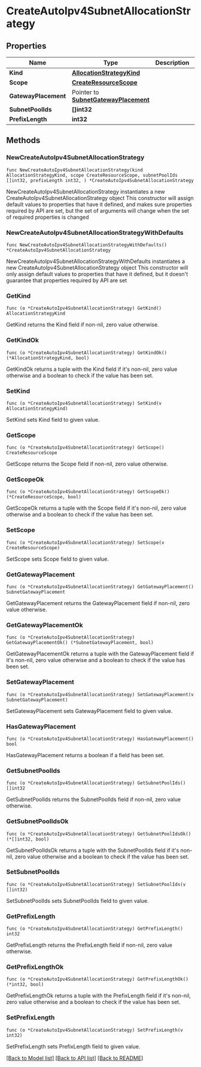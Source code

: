 # CreateAutoIpv4SubnetAllocationStrategy

## Properties

Name | Type | Description | Notes
------------ | ------------- | ------------- | -------------
**Kind** | [**AllocationStrategyKind**](AllocationStrategyKind.md) |  | 
**Scope** | [**CreateResourceScope**](CreateResourceScope.md) |  | 
**GatewayPlacement** | Pointer to [**SubnetGatewayPlacement**](SubnetGatewayPlacement.md) |  | [optional] [default to SUBNETGATEWAYPLACEMENT_DEFAULT]
**SubnetPoolIds** | **[]int32** |  | 
**PrefixLength** | **int32** |  | 

## Methods

### NewCreateAutoIpv4SubnetAllocationStrategy

`func NewCreateAutoIpv4SubnetAllocationStrategy(kind AllocationStrategyKind, scope CreateResourceScope, subnetPoolIds []int32, prefixLength int32, ) *CreateAutoIpv4SubnetAllocationStrategy`

NewCreateAutoIpv4SubnetAllocationStrategy instantiates a new CreateAutoIpv4SubnetAllocationStrategy object
This constructor will assign default values to properties that have it defined,
and makes sure properties required by API are set, but the set of arguments
will change when the set of required properties is changed

### NewCreateAutoIpv4SubnetAllocationStrategyWithDefaults

`func NewCreateAutoIpv4SubnetAllocationStrategyWithDefaults() *CreateAutoIpv4SubnetAllocationStrategy`

NewCreateAutoIpv4SubnetAllocationStrategyWithDefaults instantiates a new CreateAutoIpv4SubnetAllocationStrategy object
This constructor will only assign default values to properties that have it defined,
but it doesn't guarantee that properties required by API are set

### GetKind

`func (o *CreateAutoIpv4SubnetAllocationStrategy) GetKind() AllocationStrategyKind`

GetKind returns the Kind field if non-nil, zero value otherwise.

### GetKindOk

`func (o *CreateAutoIpv4SubnetAllocationStrategy) GetKindOk() (*AllocationStrategyKind, bool)`

GetKindOk returns a tuple with the Kind field if it's non-nil, zero value otherwise
and a boolean to check if the value has been set.

### SetKind

`func (o *CreateAutoIpv4SubnetAllocationStrategy) SetKind(v AllocationStrategyKind)`

SetKind sets Kind field to given value.


### GetScope

`func (o *CreateAutoIpv4SubnetAllocationStrategy) GetScope() CreateResourceScope`

GetScope returns the Scope field if non-nil, zero value otherwise.

### GetScopeOk

`func (o *CreateAutoIpv4SubnetAllocationStrategy) GetScopeOk() (*CreateResourceScope, bool)`

GetScopeOk returns a tuple with the Scope field if it's non-nil, zero value otherwise
and a boolean to check if the value has been set.

### SetScope

`func (o *CreateAutoIpv4SubnetAllocationStrategy) SetScope(v CreateResourceScope)`

SetScope sets Scope field to given value.


### GetGatewayPlacement

`func (o *CreateAutoIpv4SubnetAllocationStrategy) GetGatewayPlacement() SubnetGatewayPlacement`

GetGatewayPlacement returns the GatewayPlacement field if non-nil, zero value otherwise.

### GetGatewayPlacementOk

`func (o *CreateAutoIpv4SubnetAllocationStrategy) GetGatewayPlacementOk() (*SubnetGatewayPlacement, bool)`

GetGatewayPlacementOk returns a tuple with the GatewayPlacement field if it's non-nil, zero value otherwise
and a boolean to check if the value has been set.

### SetGatewayPlacement

`func (o *CreateAutoIpv4SubnetAllocationStrategy) SetGatewayPlacement(v SubnetGatewayPlacement)`

SetGatewayPlacement sets GatewayPlacement field to given value.

### HasGatewayPlacement

`func (o *CreateAutoIpv4SubnetAllocationStrategy) HasGatewayPlacement() bool`

HasGatewayPlacement returns a boolean if a field has been set.

### GetSubnetPoolIds

`func (o *CreateAutoIpv4SubnetAllocationStrategy) GetSubnetPoolIds() []int32`

GetSubnetPoolIds returns the SubnetPoolIds field if non-nil, zero value otherwise.

### GetSubnetPoolIdsOk

`func (o *CreateAutoIpv4SubnetAllocationStrategy) GetSubnetPoolIdsOk() (*[]int32, bool)`

GetSubnetPoolIdsOk returns a tuple with the SubnetPoolIds field if it's non-nil, zero value otherwise
and a boolean to check if the value has been set.

### SetSubnetPoolIds

`func (o *CreateAutoIpv4SubnetAllocationStrategy) SetSubnetPoolIds(v []int32)`

SetSubnetPoolIds sets SubnetPoolIds field to given value.


### GetPrefixLength

`func (o *CreateAutoIpv4SubnetAllocationStrategy) GetPrefixLength() int32`

GetPrefixLength returns the PrefixLength field if non-nil, zero value otherwise.

### GetPrefixLengthOk

`func (o *CreateAutoIpv4SubnetAllocationStrategy) GetPrefixLengthOk() (*int32, bool)`

GetPrefixLengthOk returns a tuple with the PrefixLength field if it's non-nil, zero value otherwise
and a boolean to check if the value has been set.

### SetPrefixLength

`func (o *CreateAutoIpv4SubnetAllocationStrategy) SetPrefixLength(v int32)`

SetPrefixLength sets PrefixLength field to given value.



[[Back to Model list]](../README.md#documentation-for-models) [[Back to API list]](../README.md#documentation-for-api-endpoints) [[Back to README]](../README.md)


